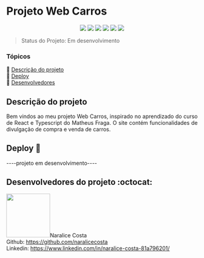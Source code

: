 <h1>Projeto Web Carros</h1> 

<p align="center">
  <img src="https://img.shields.io/static/v1?label=react&message=framework&color=blue&style=for-the-badge&logo=REACT"/>
  <img src="https://img.shields.io/badge/typescript-%23007ACC.svg?style=for-the-badge&logo=typescript&logoColor=white"/>
  <img src="https://img.shields.io/badge/vite-%23646CFF.svg?style=for-the-badge&logo=vite&logoColor=white"/>
  <img src="https://img.shields.io/badge/tailwindcss-%2338B2AC.svg?style=for-the-badge&logo=tailwind-css&logoColor=white"/>
  <img src="http://img.shields.io/static/v1?label=License&message=MIT&color=green&style=for-the-badge"/>
   <img src="http://img.shields.io/static/v1?label=STATUS&message=DESENVOLVIMENTO&color=GREEN&style=for-the-badge"/>
</p>

> Status do Projeto: Em desenvolvimento

<p align="justify"></p>

### Tópicos 

:small_blue_diamond: [Descrição do projeto](#descrição-do-projeto) <br>
:small_blue_diamond: [Deploy](#deploy) <br>
:small_blue_diamond: [Desenvolvedores](#desenvolvedores-do-projeto) <br>
 

## Descrição do projeto 

<p align="justify">
  Bem vindos ao meu projeto Web Carros, inspirado no aprendizado do curso de React e Typescript do Matheus Fraga. O site contém funcionalidades de divulgação de compra e venda de carros.
</p>

## Deploy :dash:

----projeto em desenvolvimento----

## Desenvolvedores do projeto :octocat:
<img src="https://avatars.githubusercontent.com/u/100246479?s=400&u=32f91101ca98eff945c2691a0d987461e95f8a77&v=4" width=115>Naralice Costa<br>
Github: https://github.com/naralicecosta <br>
Linkedin: https://www.linkedin.com/in/naralice-costa-81a796201/



